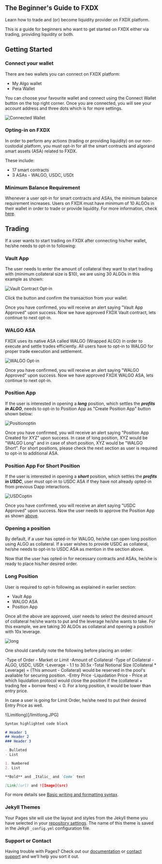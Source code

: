 ## The Beginner's Guide to FXDX

Learn how to trade and (or) become liquidity provider on FXDX platform.

This is a guide for beginners who want to get started on FXDX either via trading, providing liquidity or both. 

## Getting Started

### Connect your wallet

There are two wallets you can connect on FXDX platform:

- My Algo wallet
- Pera Wallet

You can choose your favourite wallet and connect using the Connect Wallet button on the top right corner. Once you are connected, you will see your account address and three dots which is for more settings. 

![Connected Wallet](/connectedwallet.JPG)

### Opting-in on FXDX

In order to perform any actions (trading or providing liquidity) on our non-custodial platform, you must opt-in for all the smart contracts and algorand smart assets (ASA) related to FXDX. 

These include:

- 17 smart contracts 
- 3 ASAs - WALGO, USDC, USDt

### Minimum Balance Requirement

Whenever a user opt-in for smart contracts and ASAs, the minimum balance requirement increases. Users on FXDX must have minimum of 10 ALGOs in their wallet in order to trade or provide liquidity. For more information, check [here](https://developer.algorand.org/docs/get-details/parameter_tables/?from_query=minimum%20#minimum-balance). 


## Trading 

If a user wants to start trading on FXDX after connecting his/her wallet, he/she needs to opt-in to following:

### Vault App

The user needs to enter the amount of collateral they want to start trading with (minimum collateral size is $10), we are using 30 ALGOs in this example as shown:

![Vault Contract Opt-in](/vaultoptin.JPG)

Click the button and confirm the transaction from your wallet. 

Once you have confirmed, you will receive an alert saying "Vault App Approved" upon success. Now we have approved FXDX Vault contract, lets continue to next opt-in. 

### WALGO ASA

FXDX uses its native ASA called WALGO (Wrapped ALGO) in order to execute and settle trades efficiently. All users have to opt-in to WALGO for proper trade execution and settlement.

![WALGO Opt-in](/walgooptin.JPG)

Once you have confirmed, you will receive an alert saying "WALGO Approved" upon success. Now we have approved FXDX WALGO ASA, lets continue to next opt-in. 

### Position App

If the user is interested in opening a ***long*** position, which settles the ***profits in ALGO***, needs to opt-in to Position App as "Create Position App" button shown below:

![Positionoptin](/positionoptin.JPG)

Once you have confirmed, you will receive an alert saying "Position App Created for XYZ" upon success. In case of long position, XYZ would be "WALGO Long" and in case of short position, XYZ would be "WALGO Short". For short positions, please check the next section as user is required to opt-in to additional ASA.

### Position App For Short Position

If the user is interested in opening a ***short*** position, which settles the ***profits in USDC***, user must opt-in to USDC ASA if they have not already opted-in from previous Dapp interactions.

![USDCoptin](/usdcoptin.JPG)

Once you have confirmed, you will receive an alert saying "USDC Approved" upon success. Now the user needs to approve the Position App as shown [above](#position-app). 

### Opening a position

By default, if a user has opted-in for WALGO, he/she can open long position using ALGO as collateral. If a user wishes to provide USDC as collateral, he/she needs to opt-in to USDC ASA as mention in the section above. 

Now that the user has opted-in for necessary contracts and ASAs, he/she is ready to place his/her desired order. 

### Long Position

User is required to opt-in following as explained in earlier section:

- Vault App
- WALGO ASA
- Position App

Once all the above are approved, user needs to select the desired amount of collateral he/she wants to put and the leverage he/she wants to take. For this example, we are taking 30 ALGOs as collateral and opening a position with 10x leverage. 

![long](https://github.com/fxdxdex/howto/blob/f11b17482a44ae9c78e39fce94935620c9e38abb/long.JPG)

One should carefully note the following before placing an order:

-Type of Order - Market or Limit
-Amount of Collateral 
-Type of Collateral - ALGO, USDC, USDt
-Leverage - 1.1 to 30.5x
-Total Notional Size (Collateral * Leverage) = (This amount - Collateral) would be reserved in the pool's avaliable for securing position.
-Entry Price 
-Liquidation Price - Price at which liquidation protocol would close the position if the (collateral + trading fee + borrow fees) < 0. For a long position, it would be lower than entry price.

In case a user is going for Limit Order, he/she need to put their desired Entry Price as well.

!(Limitlong)[/limitlong.JPG]



```markdown
Syntax highlighted code block

# Header 1
## Header 2
### Header 3

- Bulleted
- List

1. Numbered
2. List

**Bold** and _Italic_ and `Code` text

[Link](url) and ![Image](src)
```

For more details see [Basic writing and formatting syntax](https://docs.github.com/en/github/writing-on-github/getting-started-with-writing-and-formatting-on-github/basic-writing-and-formatting-syntax).

### Jekyll Themes

Your Pages site will use the layout and styles from the Jekyll theme you have selected in your [repository settings](https://github.com/fxdxdex/howto/settings/pages). The name of this theme is saved in the Jekyll `_config.yml` configuration file.

### Support or Contact

Having trouble with Pages? Check out our [documentation](https://docs.github.com/categories/github-pages-basics/) or [contact support](https://support.github.com/contact) and we’ll help you sort it out.
